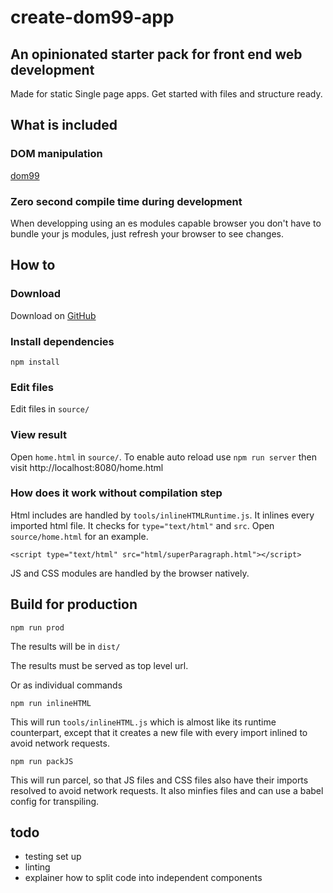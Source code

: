 # create-dom99-app

## An opinionated starter pack for front end web development

Made for static Single page apps. Get started with files and structure ready.

## What is included

### DOM manipulation

[dom99](https://cdn.rawgit.com/GrosSacASac/DOM99/master/documentation/documentation.html)


### Zero second compile time during development

When developping using an es modules capable browser you don't have to bundle your js modules, just refresh your browser to see changes.

## How to


### Download

Download on [GitHub](https://github.com/GrosSacASac/create-dom99-app/archive/master.zip)


### Install dependencies

`npm install`

### Edit files

Edit files in `source/`

### View result

Open `home.html` in `source/`.
To enable auto reload use 
`npm run server`
 then visit http://localhost:8080/home.html

### How does it work without compilation step

Html includes are handled by `tools/inlineHTMLRuntime.js`. It inlines every imported html file.  It checks for `type="text/html"` and `src`. Open `source/home.html` for an example.
```
<script type="text/html" src="html/superParagraph.html"></script>
```
JS and CSS modules are handled by the browser natively.

## Build for production

`npm run prod`

The results will be in `dist/`

The results must be served as top level url.

Or as individual commands

`npm run inlineHTML`

This will run `tools/inlineHTML.js` which is almost like its runtime counterpart, except that it creates a new file with every import inlined to avoid network requests.

`npm run packJS`

This will run parcel, so that JS files and CSS files also have their imports resolved to avoid network requests. It also minfies files and can use a babel config for transpiling.



## todo

 * testing set up
 * linting
 * explainer how to split code into independent components
 
